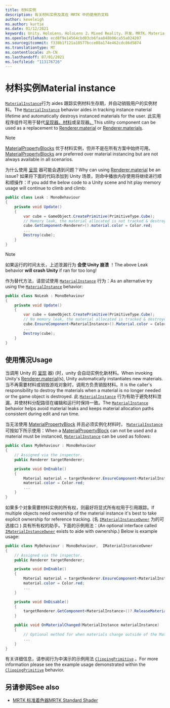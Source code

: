 ```yaml
---
title: 材料实例
description: 有关材料实例及其在 MRTK 中的使用的文档
author: keveleigh
ms.author: kurtie
ms.date: 01/12/2021
keywords: Unity，HoloLens，HoloLens 2，Mixed Reality，开发，MRTK，MaterialInstance，
ms.openlocfilehash: ecd8f9e14564cbd03cb6faa848b06ca55a024207
ms.sourcegitcommit: f338b1f121a10577bcce08a174e462cdc86d5874
ms.translationtype: MT
ms.contentlocale: zh-CN
ms.lasthandoff: 07/01/2021
ms.locfileid: "113176726"
---
```

# <a name="material-instance"></a><span data-ttu-id="4a793-104">材料实例</span><span class="sxs-lookup"><span data-stu-id="4a793-104">Material instance</span></span>

<span data-ttu-id="4a793-105">[`MaterialInstance`](xref:Microsoft.MixedReality.Toolkit.Rendering.MaterialInstance)行为 aides 跟踪实例材料生存期，并自动销毁用户的实例材料。</span><span class="sxs-lookup"><span data-stu-id="4a793-105">The [`MaterialInstance`](xref:Microsoft.MixedReality.Toolkit.Rendering.MaterialInstance) behavior aides in tracking instance material lifetime and automatically destroys instanced materials for the user.</span></span> <span data-ttu-id="4a793-106">此实用程序组件可用于替代[呈现器。材料](https://docs.unity3d.com/ScriptReference/Renderer-material.html)或呈现器[。](https://docs.unity3d.com/ScriptReference/Renderer-materials.html)</span><span class="sxs-lookup"><span data-stu-id="4a793-106">This utility component can be used as a replacement to [Renderer.material](https://docs.unity3d.com/ScriptReference/Renderer-material.html) or [Renderer.materials](https://docs.unity3d.com/ScriptReference/Renderer-materials.html).</span></span>

> [!NOTE]
> <span data-ttu-id="4a793-107">[MaterialPropertyBlocks](https://docs.unity3d.com/ScriptReference/MaterialPropertyBlock.html) 优于材料实例，但并不是在所有方案中始终可用。</span><span class="sxs-lookup"><span data-stu-id="4a793-107">[MaterialPropertyBlocks](https://docs.unity3d.com/ScriptReference/MaterialPropertyBlock.html) are preferred over material instancing but are not always available  in all scenarios.</span></span>

<span data-ttu-id="4a793-108">为什么使用 [呈现](https://docs.unity3d.com/ScriptReference/Renderer-material.html) 器可能会遇到问题？</span><span class="sxs-lookup"><span data-stu-id="4a793-108">Why can using [Renderer.material](https://docs.unity3d.com/ScriptReference/Renderer-material.html) be an issue?</span></span> <span data-ttu-id="4a793-109">如果将下面的代码添加到 Unity 场景，则命中播放内存使用将继续进行顺和顺操作：</span><span class="sxs-lookup"><span data-stu-id="4a793-109">If you add the below code to a Unity scene and hit play memory usage will continue to climb and climb:</span></span>

```c#
public class Leak : MonoBehaviour
{
    private void Update()
    {
        var cube = GameObject.CreatePrimitive(PrimitiveType.Cube);
        // Memory leak, the material allocated is not tracked & destroyed.
        cube.GetComponent<Renderer>().material.color = Color.red;
        ...
        Destroy(cube);
    }
}
```

> [!NOTE]
> <span data-ttu-id="4a793-110">如果运行的时间太长，上述泄漏行为 **会使 Unity 崩溃** ！</span><span class="sxs-lookup"><span data-stu-id="4a793-110">The above Leak behavior **will crash Unity** if ran for too long!</span></span>

<span data-ttu-id="4a793-111">作为替代方法，请尝试使用 [`MaterialInstance`](xref:Microsoft.MixedReality.Toolkit.Rendering.MaterialInstance) 行为：</span><span class="sxs-lookup"><span data-stu-id="4a793-111">As an alternative try using the [`MaterialInstance`](xref:Microsoft.MixedReality.Toolkit.Rendering.MaterialInstance) behavior:</span></span>

```c#
public class NoLeak : MonoBehaviour
{
    private void Update()
    {
        var cube = GameObject.CreatePrimitive(PrimitiveType.Cube);
        // No memory leak, the material allocated is tracked & destroyed by MaterialInstance.
        cube.EnsureComponent<MaterialInstance>().Material.color = Color.red;
        ...
        Destroy(cube);
    }
}
```

## <a name="usage"></a><span data-ttu-id="4a793-112">使用情况</span><span class="sxs-lookup"><span data-stu-id="4a793-112">Usage</span></span>

<span data-ttu-id="4a793-113">当调用 Unity 的 [呈现](https://docs.unity3d.com/ScriptReference/Renderer-material.html) 器)  (时，unity 会自动实例化新材料。</span><span class="sxs-lookup"><span data-stu-id="4a793-113">When invoking Unity's [Renderer.material](https://docs.unity3d.com/ScriptReference/Renderer-material.html)(s), Unity automatically instantiates new materials.</span></span> <span data-ttu-id="4a793-114">当不再需要材料或销毁游戏对象时，调用方负责销毁材料。</span><span class="sxs-lookup"><span data-stu-id="4a793-114">It is the caller's responsibility to destroy the materials when a material is no longer needed or the game object is destroyed.</span></span> <span data-ttu-id="4a793-115">此 [`MaterialInstance`](xref:Microsoft.MixedReality.Toolkit.Rendering.MaterialInstance) 行为有助于避免材料泄漏，并使材料分配路径在编辑和运行时保持一致。</span><span class="sxs-lookup"><span data-stu-id="4a793-115">The [`MaterialInstance`](xref:Microsoft.MixedReality.Toolkit.Rendering.MaterialInstance) behavior helps avoid material leaks and keeps material allocation paths consistent during edit and run time.</span></span>

<span data-ttu-id="4a793-116">当无法使用 [MaterialPropertyBlock](https://docs.unity3d.com/ScriptReference/MaterialPropertyBlock.html) 并且必须实例化材料时， [`MaterialInstance`](xref:Microsoft.MixedReality.Toolkit.Rendering.MaterialInstance) 可按如下所示使用：</span><span class="sxs-lookup"><span data-stu-id="4a793-116">When a [MaterialPropertyBlock](https://docs.unity3d.com/ScriptReference/MaterialPropertyBlock.html) can not be used and a material must be instanced, [`MaterialInstance`](xref:Microsoft.MixedReality.Toolkit.Rendering.MaterialInstance) can be used as follows:</span></span>

```c#
public class MyBehaviour : MonoBehaviour
{
    // Assigned via the inspector.
    public Renderer targetRenderer;

    private void OnEnable()
    {
        Material material = targetRenderer.EnsureComponent<MaterialInstance>().Material;
        material.color = Color.red;
        ...
    }
}
```

<span data-ttu-id="4a793-117">如果多个对象需要材料实例的所有权，则最好将显式所有权用于引用跟踪。</span><span class="sxs-lookup"><span data-stu-id="4a793-117">If multiple objects need ownership of the material instance it's best to take explicit ownership for reference tracking.</span></span> <span data-ttu-id="4a793-118"> (名 [`IMaterialInstanceOwner`](xref:Microsoft.MixedReality.Toolkit.Rendering.IMaterialInstanceOwner) 为的可选接口 ) 具有所有权的助手。下面的示例用法：</span><span class="sxs-lookup"><span data-stu-id="4a793-118">(An optional interface called [`IMaterialInstanceOwner`](xref:Microsoft.MixedReality.Toolkit.Rendering.IMaterialInstanceOwner) exists to aide with ownership.) Below is example usage:</span></span>

```c#
public class MyBehaviour : MonoBehaviour,  IMaterialInstanceOwner
{
    // Assigned via the inspector.
    public Renderer targetRenderer;

    private void OnEnable()
    {
        Material material = targetRenderer.EnsureComponent<MaterialInstance>().AcquireMaterial(this);
        material.color = Color.red;
        ...
    }

    private void OnDisable()
    {
        targetRenderer.GetComponent<MaterialInstance>()?.ReleaseMaterial(this)
    }

    public void OnMaterialChanged(MaterialInstance materialInstance)
    {
        // Optional method for when materials change outside of the MaterialInstance.
        ...
    }
}
```

<span data-ttu-id="4a793-119">有关详细信息，请参阅行为中演示的示例用法 [`ClippingPrimitive`](xref:Microsoft.MixedReality.Toolkit.Utilities.ClippingPrimitive) 。</span><span class="sxs-lookup"><span data-stu-id="4a793-119">For more information please see the example usage demonstrated within the [`ClippingPrimitive`](xref:Microsoft.MixedReality.Toolkit.Utilities.ClippingPrimitive) behavior.</span></span>

## <a name="see-also"></a><span data-ttu-id="4a793-120">另请参阅</span><span class="sxs-lookup"><span data-stu-id="4a793-120">See also</span></span>

* [<span data-ttu-id="4a793-121">MRTK 标准着色器</span><span class="sxs-lookup"><span data-stu-id="4a793-121">MRTK Standard Shader</span></span>](mrtk-standard-shader.md)
